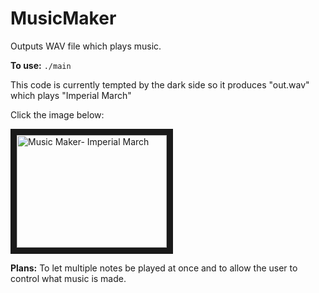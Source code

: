 # MusicMaker
Outputs WAV file which plays music.

**To use:** `./main`

This code is currently tempted by the dark side so it produces "out.wav" which plays "Imperial March"

Click the image below:

<a href="http://www.youtube.com/watch?feature=player_embedded&v=Bwy55oaBHos
" target="_blank"><img src="http://img.youtube.com/vi/Bwy55oaBHos/0.jpg" 
alt="Music Maker- Imperial March" width="240" height="180" border="10" /></a>

**Plans:** To let multiple notes be played at once and to allow the user to control what music is made.
